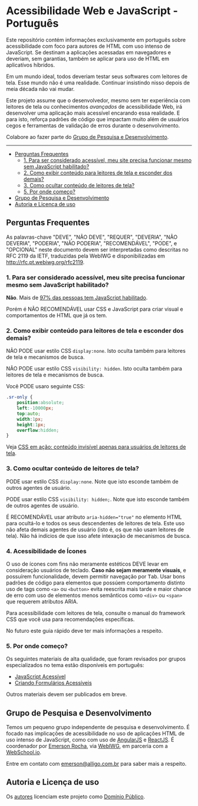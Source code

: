 # Acessibilidade Web e JavaScript - Português

Este repositório contém informações exclusivamente em português sobre acessibilidade com foco para autores de HTML com uso intenso de JavaScript.
Se destinam a aplicações acessadas em navegadores e deveriam, sem garantias, também se aplicar para uso de HTML em aplicatívos híbridos.

Em um mundo ideal, todos deveriam testar seus softwares com leitores de tela.
Esse mundo não é uma realidade.
Continuar insistindo nisso depois de meia década não vai mudar.

Este projeto assume que o desenvolvedor,
mesmo sem ter experiência com leitores de tela ou conhecimentos _avançados_ de acessibilidade Web,
irá desenvolver uma aplicação mais acessível encarando essa realidade.
E para isto, reforça padrões de código que impactam muito além de usuários cegos e ferramentas de validação de erros durante o desenvolvimento.

Colabore ao fazer parte do [Grupo de Pesquisa e Desenvolvimento](#grupo-de-pesquisa-e-desenvolvimento).

---

* [Perguntas Frequentes](#perguntas-frequentes)
    * [1. Para ser considerado acessível, meu site precisa funcionar mesmo sem JavaScript habilitado?](#1-para-ser-considerado-acessível-meu-site-precisa-funcionar-mesmo-sem-javascript-habilitado)
    * [2. Como exibir conteúdo para leitores de tela e esconder dos demais?](#2-como-exibir-conteúdo-para-leitores-de-tela-e-esconder-dos-demais)
    * [3. Como ocultar conteúdo de leitores de tela?](#3-como-ocultar-conteúdo-de-leitores-de-tela)
    * [5. Por onde começo?](#5-por-onde-começo)
* [Grupo de Pesquisa e Desenvolvimento](#grupo-de-pesquisa-e-desenvolvimento)
* [Autoria e Licença de uso](#autoria-e-licença-de-uso)


## Perguntas Frequentes

As palavras-chave "DEVE", "NÃO DEVE", "REQUER", "DEVERIA", "NÃO  DEVERIA",
"PODERIA", "NÃO PODERIA", "RECOMENDÁVEL", "PODE", e "OPCIONAL" neste documento
devem ser interpretadas como descritas no RFC 2119 da IETF, traduzidas pela
WebIWG e disponibilizadas em http://rfc.pt.webiwg.org/rfc2119.

### 1. Para ser considerado acessível, meu site precisa funcionar mesmo sem JavaScript habilitado?

**Não**. Mais de [97% das pessoas tem JavaScript habilitado](http://webaim.org/projects/screenreadersurvey5/#javascript).

Porém é NÃO RECOMENDÁVEL usar CSS e JavaScript para criar visual e comportamentos de HTML que já os tem.

### 2. Como exibir conteúdo para leitores de tela e esconder dos demais?

NÃO PODE usar estilo CSS `display:none`. Isto oculta também para leitores de tela e mecanismos de busca.

NÃO PODE usar estilo CSS `visibility: hidden`. Isto oculta também para leitores de tela e mecanismos de busca.

Você PODE usaro seguinte CSS:

```css
.sr-only {
    position:absolute;
    left:-10000px;
    top:auto;
    width:1px;
    height:1px;
    overflow:hidden;
}
```

Veja [CSS em ação: conteúdo invisível apenas para usuários de leitores de tela](http://acessibilidade.pt.webiwg.org/webaim/tecnicas/css/conteudo-invisivel-apenas-para-leitores-de-tela/).

### 3. Como ocultar conteúdo de leitores de tela?

PODE usar estilo CSS `display:none`. Note que isto esconde também de outros agentes de usuário.

PODE usar estilo CSS `visibility: hidden;`. Note que isto esconde também de outros agentes de usuário.

É RECOMENDÁVEL usar atributo `aria-hidden="true"` no elemento HTML para ocultá-lo e todos os seus descendentes de leitores de tela.
Este uso não afeta demais agentes de usuário (isto é, os que não usam leitores de tela).
Não há indícios de que isso afete intexação de mecanismos de busca.

### 4. Acessibilidade de Ícones

O uso de ícones com fins não meramente estéticos DEVE levar em consideração usuários de teclado.
**Caso não sejam meramente visuais**, e possuírem funcionalidade, devem permitir navegação por <kbd>Tab</kbd>.
Usar bons padrões de código para elementos que possúem comportamento distinto uso de tags como `<a>` ou `<button>` evita reescrita mais tarde e maior chance de erro com uso de elementos menos semânticos como `<div>` ou `<span>` que requerem atributos ARIA.

Para acessibilidade com leitores de tela, consulte o manual do framework CSS que você usa para recomendações específicas.

No futuro este guia rápido deve ter mais informações a respeito.

### 5. Por onde começo?
Os seguintes materiais de alta qualidade, que foram revisados por grupos especializados no tema estão disponíveis em português:

- [JavaScript Acessível](http://acessibilidade.pt.webiwg.org/webaim/tecnicas/javascript/)
- [Criando Formulários Acessíveis](http://acessibilidade.pt.webiwg.org/webaim/tecnicas/formularios/)

Outros materiais devem ser publicados em breve.

## Grupo de Pesquisa e Desenvolvimento

Temos um pequeno grupo independente de pesquisa e desenvolvimento.
É focado nas implicações de acessibilidade no uso de aplicações HTML de uso intenso de JavaScript,
como com uso de [AngularJS](https://angular.io/) e [ReactJS](https://facebook.github.io/react/).
É coordenador por [Emerson Rocha](https://github.com/fititnt),
via [WebIWG](https://github.com/webiwg), em parceria com a [WebSchool.io](https://github.com/Webschool-io).

Entre em contato com emerson@alligo.com.br para saber mais a respeito.

## Autoria e Licença de uso

Os [autores](humans.txt) licenciam este projeto como [Domínio Público](LICENSE). 